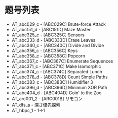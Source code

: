 # 题号列表

- AT_abc029_c - [ABC029C] Brute-force Attack
- AT_abc151_d - [ABC151D] Maze Master
- AT_abc325_c - [ABC325C] Sensors
- AT_abc333_d - [ABC333D] Erase Leaves
- AT_abc340_c - [ABC340C] Divide and Divide
- AT_abc356_c - [ABC356C] Keys
- AT_abc358_c - [ABC358C] Popcorn
- AT_abc367_c - [ABC367C] Enumerate Sequences
- AT_abc371_c - [ABC371C] Make Isomorphic
- AT_abc374_c - [ABC374C] Separated Lunch
- AT_abc378_d - [ABC378D] Count Simple Paths
- AT_abc383_c - [ABC383C] Humidifier 3
- AT_abc396_d - [ABC396D] Minimum XOR Path
- AT_abc404_d - [ABC404D] Goin&#39; to the Zoo
- AT_arc001_2 - [ARC001B] リモコン
- AT_dfs_a - 深さ優先探索
- AT_hbpc_1 - 1→1
